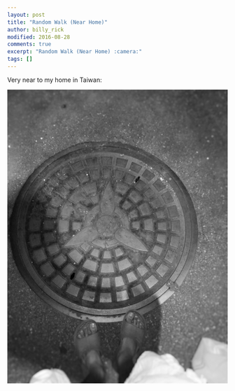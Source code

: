 ```yaml
---
layout: post
title: "Random Walk (Near Home)"
author: billy_rick
modified: 2016-08-28
comments: true
excerpt: "Random Walk (Near Home) :camera:"
tags: []
---
```


Very near to my home in Taiwan:

![alt text](https://github.com/omarsar/omarsar.github.io/blob/master/images/near-home.jpg?raw=true "Near home")
